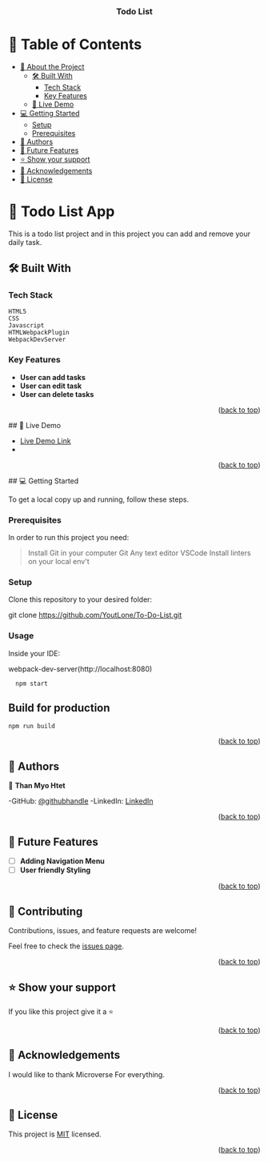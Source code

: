 <a name="readme-top"></a>

<div align="center">
    <br/>

  <h3><b>Todo List</b></h3>

</div>

<!-- TABLE OF CONTENTS -->

# 📗 Table of Contents

- [📖 About the Project](#about-project)
  - [🛠 Built With](#built-with)
    - [Tech Stack](#tech-stack)
    - [Key Features](#key-features)
  - [🚀 Live Demo](#live-demo)
- [💻 Getting Started](#getting-started)
  - [Setup](#setup)
  - [Prerequisites](#prerequisites)
- [👥 Authors](#authors)
- [🔭 Future Features](#future-features)
- [⭐️ Show your support](#support)
- [🙏 Acknowledgements](#acknowledgements)
- [📝 License](#license)

<!-- PROJECT DESCRIPTION -->

# 📖 Todo List App <a name="about-project"></a>

This is a todo list project and in this project you can add and remove your daily task.

## 🛠 Built With <a name="built-with"></a>

### Tech Stack <a name="tech-stack"></a>

```
HTML5
CSS
Javascript
HTMLWebpackPlugin
WebpackDevServer
```

<!-- Features -->

### Key Features <a name="key-features"></a>

- **User can add tasks**
- **User can edit task**
- **User can delete tasks**

<p align="right">(<a href="#readme-top">back to top</a>)</p>
## 🚀 Live Demo <a name="live-demo"></a>

- [Live Demo Link](https://youtlone.github.io/To-Do-List/)
- 
<p align="right">(<a href="#readme-top">back to top</a>)</p>
## 💻 Getting Started <a name="getting-started"></a>

To get a local copy up and running, follow these steps.

### Prerequisites

In order to run this project you need:

> Install Git in your computer Git
> Any text editor VSCode
> Install linters on your local env't

### Setup

Clone this repository to your desired folder:

git clone https://github.com/YoutLone/To-Do-List.git

### Usage

Inside your IDE:

webpack-dev-server(http://localhost:8080)

```
  npm start
```

## Build for production

```
npm run build
```

<p align="right">(<a href="#readme-top">back to top</a>)</p>

<!-- AUTHORS -->

## 👥 Authors <a name="authors"></a>

👤 **Than Myo Htet**

-GitHub: [@githubhandle](https://github.com/YoutLone)
-LinkedIn: [LinkedIn](https://linkedin.com/in/than-myo-htet-618b2524b)

<p align="right">(<a href="#readme-top">back to top</a>)</p>

<!-- FUTURE FEATURES -->

## 🔭 Future Features <a name="future-features"></a>

- [ ] **Adding Navigation Menu**
- [ ] **User friendly Styling**

<p align="right">(<a href="#readme-top">back to top</a>)</p>

<!-- CONTRIBUTING -->

## 🤝 Contributing <a name="contributing"></a>

Contributions, issues, and feature requests are welcome!

Feel free to check the [issues page](https://github.com/YoutLone/To-Do-List/issues).

<p align="right">(<a href="#readme-top">back to top</a>)</p>

<!-- SUPPORT -->

## ⭐️ Show your support <a name="support"></a>

If you like this project give it a ⭐️

<p align="right">(<a href="#readme-top">back to top</a>)</p>

## 🙏 Acknowledgements <a name="acknowledgements"></a>

I would like to thank Microverse For everything.

<p align="right">(<a href="#readme-top">back to top</a>)</p>

<!-- LICENSE -->

## 📝 License <a name="license"></a>

This project is [MIT](./LICENSE) licensed.

<p align="right">(<a href="#readme-top">back to top</a>)</p>
